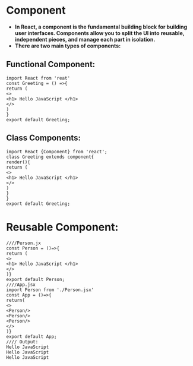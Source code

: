 # Component
- **In React, a component is the fundamental building block for building user interfaces. Components allow you to split the UI into reusable, independent pieces, and manage each part in isolation.**
- **There are two main types of components:**
## Functional Component:
```
import React from 'reat'
const Greeting = () =>{
return (
<>
<h1> Hello JavaScript </h1>
</>
)
}
export default Greeting;
```
## Class Components:
```
import React {Component} from 'react';
class Greeting extends component{
render(){
return (
<>
<h1> Hello JavaScript </h1>
</>
)
}
}
export default Greeting;
```
# Reusable Component:
```
////Person.jx
const Person = ()=>{
return (
<>
<h1> Hello JavaScript </h1>
</>
)}
export default Person;
////App.jsx
import Person from './Person.jsx'
const App = ()=>{
return(
<>
<Person/>
<Person/>
<Person/>
</>
)}
export default App;
//// Output:
Hello JavaScript
Hello JavaScript
Hello JavaScript
```
